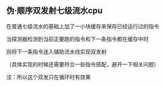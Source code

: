 伪·顺序双发射七级流水cpu
---------------

在普通七级流水的基础上加了一小块缓存来保存已经运行过的指令  

当探测器检测到当前正要跑的指令和下一条指令都在缓存中时  

则将下一条指令送入辅助流水线实现双发射

（具体实现的时候还需要符合一些指令搭配，避开一下相关问题）

注：所以这个双发只在循环时有效果
